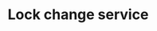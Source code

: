 ---
title: "Lock change service"
alt: "Changing locks for improved security or when keys are lost or stolen"
description: "Changing locks for improved security or when keys are lost or stolen"
category: "locksmith"
subcategory: "lock-change"
image: "/tradespeople/locksmith/lock-change.webp"
ogImage: "/tradespeople/locksmith/lock-change.webp"
colour: "blue"
pathtxt: "Lock change"
published: true
---